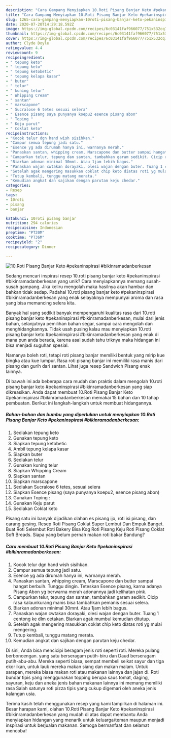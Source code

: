 ```yaml
---
description: "Cara Gampang Menyiapkan 10.Roti Pisang Banjar Keto #pekaninspirasi #bikinramadanberkesan yang Bisa Manjain Lidah"
title: "Cara Gampang Menyiapkan 10.Roti Pisang Banjar Keto #pekaninspirasi #bikinramadanberkesan yang Bisa Manjain Lidah"
slug: 1265-cara-gampang-menyiapkan-10roti-pisang-banjar-keto-pekaninspirasi-bikinramadanberkesan-yang-bisa-manjain-lidah
date: 2020-07-20T14:29:18.592Z
image: https://img-global.cpcdn.com/recipes/6c03141faf966077/751x532cq70/10roti-pisang-banjar-keto-pekaninspirasi-bikinramadanberkesan-foto-resep-utama.jpg
thumbnail: https://img-global.cpcdn.com/recipes/6c03141faf966077/751x532cq70/10roti-pisang-banjar-keto-pekaninspirasi-bikinramadanberkesan-foto-resep-utama.jpg
cover: https://img-global.cpcdn.com/recipes/6c03141faf966077/751x532cq70/10roti-pisang-banjar-keto-pekaninspirasi-bikinramadanberkesan-foto-resep-utama.jpg
author: Clyde Doyle
ratingvalue: 4.4
reviewcount: 9
recipeingredient:
- " tepung keto"
- " tepung keto"
- " tepung ketobetic"
- " tepung kelapa kasar"
- " buter"
- " telur"
- " kuning telur"
- " Whipping Cream"
- " santan"
- " marscapone"
- " Sucralose 6 tetes sesuai selera"
- " Esence pisang saya punyanya koepu2 esence pisang abon"
- " Toping "
- " Keju parut"
- " Coklat keto"
recipeinstructions:
- "Kocok telur dgn hand wish sisihkan."
- "Campur semua tepung jadi satu."
- "Esence yg ada dirumah hanya ini, warnanya merah."
- "Panaskan santan, whipping cream, Marscapone dan butter sampai hangat berbuih. Tunggu dingin. Teteskan Esence pisang, karna adanya Pisang Abon yg berwarna merah adonannya jadi kelihatan pink."
- "Campurkan telur, tepung dan santan, tambahkan garam sedikit. Cicip rasa kalaunkurang manis bisa tambahkan pemanis sesuai selera."
- "Biarkan adonan minimal 30mnt. Atau 1jam lebih bagus."
- "Panaskan wajan cwtakan dorayaki, olesi wajan dengan buter. Tuang 1 centong ke dlm cetakan. Biarkan agak mumbul kemudian ditutup."
- "Setelah agak mengering masukkan coklat chip keto diatas roti yg mulai mengering."
- "Tutup kembali, tunggu matang merata."
- "Kemudian angkat dan sajikan dengan parutan keju chedar."
categories:
- Resep
tags:
- 10roti
- pisang
- banjar

katakunci: 10roti pisang banjar 
nutrition: 294 calories
recipecuisine: Indonesian
preptime: "PT20M"
cooktime: "PT36M"
recipeyield: "2"
recipecategory: Dinner

---
```



![10.Roti Pisang Banjar Keto #pekaninspirasi #bikinramadanberkesan](https://img-global.cpcdn.com/recipes/6c03141faf966077/751x532cq70/10roti-pisang-banjar-keto-pekaninspirasi-bikinramadanberkesan-foto-resep-utama.jpg)

Sedang mencari inspirasi resep 10.roti pisang banjar keto #pekaninspirasi #bikinramadanberkesan yang unik? Cara menyiapkannya memang susah-susah gampang. Jika keliru mengolah maka hasilnya akan hambar dan bahkan tidak sedap. Padahal 10.roti pisang banjar keto #pekaninspirasi #bikinramadanberkesan yang enak selayaknya mempunyai aroma dan rasa yang bisa memancing selera kita.

Banyak hal yang sedikit banyak mempengaruhi kualitas rasa dari 10.roti pisang banjar keto #pekaninspirasi #bikinramadanberkesan, mulai dari jenis bahan, selanjutnya pemilihan bahan segar, sampai cara mengolah dan menghidangkannya. Tidak usah pusing kalau mau menyiapkan 10.roti pisang banjar keto #pekaninspirasi #bikinramadanberkesan yang enak di mana pun anda berada, karena asal sudah tahu triknya maka hidangan ini bisa menjadi suguhan spesial.

Namanya boleh roti, tetapi roti pisang banjar memiliki bentuk yang mirip kue bingka atau kue lumpur. Rasa roti pisang banjar ini memiliki rasa manis dari pisang dan gurih dari santan. Lihat juga resep Sandwich Pisang enak lainnya.


Di bawah ini ada beberapa cara mudah dan praktis dalam mengolah 10.roti pisang banjar keto #pekaninspirasi #bikinramadanberkesan yang siap dikreasikan. Anda dapat membuat 10.Roti Pisang Banjar Keto #pekaninspirasi #bikinramadanberkesan memakai 15 bahan dan 10 tahap pembuatan. Berikut ini langkah-langkah untuk membuat hidangannya.

<!--inarticleads1-->

##### Bahan-bahan dan bumbu yang diperlukan untuk menyiapkan 10.Roti Pisang Banjar Keto #pekaninspirasi #bikinramadanberkesan:

1. Sediakan  tepung keto
1. Gunakan  tepung keto
1. Siapkan  tepung ketobetic
1. Ambil  tepung kelapa kasar
1. Siapkan  buter
1. Sediakan  telur
1. Gunakan  kuning telur
1. Siapkan  Whipping Cream
1. Siapkan  santan
1. Siapkan  marscapone
1. Sediakan  Sucralose 6 tetes, sesuai selera
1. Siapkan  Esence pisang (saya punyanya koepu2, esence pisang abon)
1. Gunakan  Toping :
1. Gunakan  Keju parut
1. Sediakan  Coklat keto


Pisang satu ini banyak dijadikan olahan es pisang ijo, roti isi pisang, dan carang gesing. Resep Roti Pisang Coklat Super Lembut Dan Empuk Banget. Buat Roti Selembut Roti Bakery Bisa Kog Roti Pisang Keju Roti Pisang Coklat Soft Breads. Siapa yang belum pernah makan roti bakar Bandung? 

<!--inarticleads2-->

##### Cara membuat 10.Roti Pisang Banjar Keto #pekaninspirasi #bikinramadanberkesan:

1. Kocok telur dgn hand wish sisihkan.
1. Campur semua tepung jadi satu.
1. Esence yg ada dirumah hanya ini, warnanya merah.
1. Panaskan santan, whipping cream, Marscapone dan butter sampai hangat berbuih. Tunggu dingin. Teteskan Esence pisang, karna adanya Pisang Abon yg berwarna merah adonannya jadi kelihatan pink.
1. Campurkan telur, tepung dan santan, tambahkan garam sedikit. Cicip rasa kalaunkurang manis bisa tambahkan pemanis sesuai selera.
1. Biarkan adonan minimal 30mnt. Atau 1jam lebih bagus.
1. Panaskan wajan cwtakan dorayaki, olesi wajan dengan buter. Tuang 1 centong ke dlm cetakan. Biarkan agak mumbul kemudian ditutup.
1. Setelah agak mengering masukkan coklat chip keto diatas roti yg mulai mengering.
1. Tutup kembali, tunggu matang merata.
1. Kemudian angkat dan sajikan dengan parutan keju chedar.


Di sini, Anda bisa mencicipi beragam jenis roti seperti roti. Mereka pulang berboncengan. yang satu berseragam putih-biru dan Daud berseragam putih-abu-abu. Mereka seperti biasa, sempat membeli seikat sayur dan tiga ekor ikan, untuk lauk mereka makan siang dan makan malam. Untuk sarapan, mereka biasa makan roti atau makanan lainnya dan jajan di. Roti bundar tipis yang menggunakan topping berupa saus tomat, daging, sayuran, keju dan aneka jenis bahan makanan lainnya ini memang memiliki rasa Salah satunya roti pizza tipis yang cukup digemari oleh aneka jenis kalangan usia. 

Terima kasih telah menggunakan resep yang kami tampilkan di halaman ini. Besar harapan kami, olahan 10.Roti Pisang Banjar Keto #pekaninspirasi #bikinramadanberkesan yang mudah di atas dapat membantu Anda menyiapkan hidangan yang menarik untuk keluarga/teman maupun menjadi inspirasi untuk berjualan makanan. Semoga bermanfaat dan selamat mencoba!
